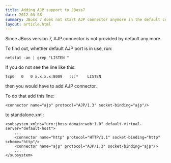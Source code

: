 ```yaml
---
title: Adding AJP support to JBoss7
date: 2012-03-08
summary: JBoss 7 does not start AJP connector anymore in the default configuration.
layout: article.html
---
```


Since JBoss version 7, AJP connector is not provided by default any more.

To find out, whether default AJP port is in use, run:

`netstat -an | grep "LISTEN "`

If you do not see the line like this:

`tcp6   0   0 x.x.x.x:8009   :::*    LISTEN`

then you would have to add AJP connector.

To do that add this line:

`<connector name="ajp" protocol="AJP/1.3" socket-binding="ajp"/>`

to standalone.xml:

    <subsystem xmlns="urn:jboss:domain:web:1.0" default-virtual-server="default-host">
        ...
        <connector name="http" protocol="HTTP/1.1" socket-binding="http" scheme="http"/>
        <connector name="ajp" protocol="AJP/1.3" socket-binding="ajp"/>
        ...
    </subsystem>
